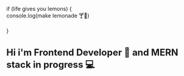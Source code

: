 if (life gives you lemons) {<br>
console.log(make lemonade 🍸🍋)<br>  
}
<h1 style="font-size: 24px;">Hi i'm Frontend Developer 🎨 and MERN stack in progress 💻</h1>
